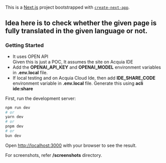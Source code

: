 This is a [Next.js](https://nextjs.org/) project bootstrapped with [`create-next-app`](https://github.com/vercel/next.js/tree/canary/packages/create-next-app).

## Idea here is to check whether the given page is fully translated in the given language or not.

### Getting Started
<ul>
  <li>It uses OPEN API</li>
  <l1>Given this is just a POC, It assumes the site on Acquia IDE</l1>
  <li>Add the <strong>OPENAI_API_KEY</strong> and <strong>OPENAI_MODEL</strong> environment variables in <strong>.env.local</strong> file.</li>
  <li>If local testing and on Acquia Cloud Ide, then add <strong>IDE_SHARE_CODE</strong> environment variable in <strong>.env.local</strong> file. Generate this using <strong>acli ide:share</strong></li>
</ul>

First, run the development server:

```bash
npm run dev
# or
yarn dev
# or
pnpm dev
# or
bun dev
```

Open [http://localhost:3000](http://localhost:3000) with your browser to see the result.

For screenshots, refer <strong>/screenshots</strong> directory.
